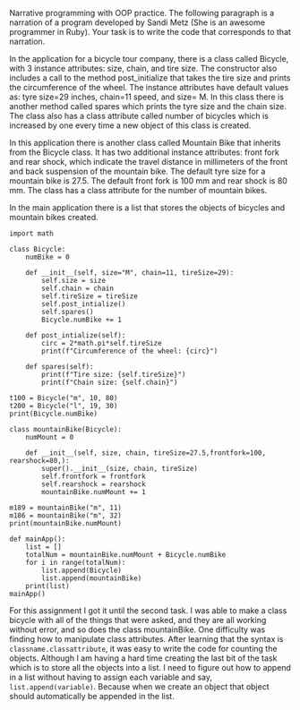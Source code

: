 Narrative programming with OOP practice. The following paragraph is a narration of a program developed by Sandi Metz (She is an awesome programmer in Ruby). Your task is to write the code that corresponds to that narration. 

In the application for a bicycle tour company, there is a class called Bicycle, with 3 instance attributes: size, chain, and tire size. The constructor also includes a call to the method post_initialize that takes the tire size and prints the circumference of the wheel. The instance attributes have default values as: tyre size=29 inches, chain=11 speed, and size= M. In this class there is another method called spares which prints the tyre size and the chain size. The class also has a class attribute called number of bicycles which is increased by one every time a new object of this class is created. 

In this application there is another class called Mountain Bike that inherits from the Bicycle class. It has two additional instance attributes: front fork and rear shock, which indicate the travel distance in millimeters of the front and back suspension of the mountain bike.  The default tyre size for a mountain bike is 27.5. The default front fork is 100 mm and rear shock is 80 mm. The class has a class attribute for the number of mountain bikes.

In the main application there is a list that stores the objects of bicycles and mountain bikes created.

```
import math

class Bicycle:
    numBike = 0

    def __init__(self, size="M", chain=11, tireSize=29):
        self.size = size
        self.chain = chain
        self.tireSize = tireSize
        self.post_intialize()
        self.spares()
        Bicycle.numBike += 1

    def post_intialize(self):
        circ = 2*math.pi*self.tireSize
        print(f"Circumference of the wheel: {circ}")

    def spares(self):
        print(f"Tire size: {self.tireSize}")
        print(f"Chain size: {self.chain}")

t100 = Bicycle("m", 10, 80)
t200 = Bicycle("l", 19, 30)
print(Bicycle.numBike)

class mountainBike(Bicycle):
    numMount = 0

    def __init__(self, size, chain, tireSize=27.5,frontfork=100, rearshock=80,):
        super().__init__(size, chain, tireSize)
        self.frontfork = frontfork
        self.rearshock = rearshock
        mountainBike.numMount += 1

m189 = mountainBike("m", 11)
m186 = mountainBike("m", 32)
print(mountainBike.numMount)

def mainApp():
    list = []
    totalNum = mountainBike.numMount + Bicycle.numBike
    for i in range(totalNum):
        list.append(Bicycle)
        list.append(mountainBike)
    print(list)
mainApp()
```

For this assignment I got it until the second task. I was able to make a class bicycle with all of the things that were asked, and they are all working without error, and so does the class mountainBike. One difficulty was finding how to manipulate class attributes. After learning that the syntax is `classname.classattribute`, it was easy to write the code for counting the objects. Although I am having a hard time creating the last bit of the task which is to store all the objects into a list. I need to figure out how to append in a list without having to assign each variable and say, `list.append(variable)`. Because when we create an object that object should automatically be appended in the list.
